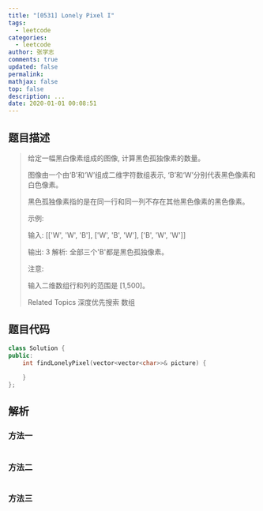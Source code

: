 ```yaml
---
title: "[0531] Lonely Pixel I"
tags:
  - leetcode
categories:
  - leetcode
author: 张学志
comments: true
updated: false
permalink:
mathjax: false
top: false
description: ...
date: 2020-01-01 00:08:51
---
```


## 题目描述

> 给定一幅黑白像素组成的图像, 计算黑色孤独像素的数量。 
> 
> 图像由一个由‘B’和‘W’组成二维字符数组表示, ‘B’和‘W’分别代表黑色像素和白色像素。 
> 
> 黑色孤独像素指的是在同一行和同一列不存在其他黑色像素的黑色像素。 
> 
> 示例: 
> 
> 输入: 
> [['W', 'W', 'B'],
> ['W', 'B', 'W'],
> ['B', 'W', 'W']]
> 
> 输出: 3
> 解析: 全部三个'B'都是黑色孤独像素。
> 
> 
> 
> 
> 注意: 
> 
> 
> 输入二维数组行和列的范围是 [1,500]。 
> 
> 
> 
> Related Topics 深度优先搜索 数组

## 题目代码

```cpp
class Solution {
public:
    int findLonelyPixel(vector<vector<char>>& picture) {
        
    }
};
```

## 解析

### 方法一

```cpp

```

### 方法二

```cpp

```

### 方法三

```cpp

```


